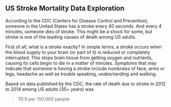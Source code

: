 ## US Stroke Mortality Data Exploration

According to the CDC (Centers for Disease Control and Prevention), someone in the United States has a stroke every 40 seconds. And every 4 minutes, someone dies of stroke. This might be a shock for some, but stroke is one of the leading causes of death among US adults.

First of all, what is a stroke exactly? In simple terms, a stroke occurs when the blood supply to your brain (or part of it) is reduced or completely interrupted. This stops brain tissue from getting oxygen and nutrients, causing its cells begin to die in a matter of minutes. Symptoms that may indicate that someone is having a stroke include numbness of face, arms or legs, headache as well as trouble speaking, undesrtanding and walking.

Based on data published by the CDC, the rate of death due to stroke in 2012 to 2014 among US adults (35+ years) was

> 70.9 per 100,000 people
